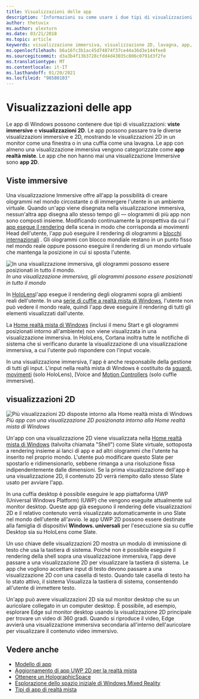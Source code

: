 ```yaml
---
title: Visualizzazioni delle app
description: 'Informazioni su come usare i due tipi di visualizzazioni nelle app per la realtà mista di Windows: viste immersive e visualizzazioni 2D.'
author: thetuvix
ms.author: alexturn
ms.date: 03/21/2018
ms.topic: article
keywords: visualizzazione immersiva, visualizzazione 2D, lavagna, app, cuffie per realtà mista, cuffie con realtà mista di Windows, auricolare realtà virtuale, HoloLens, MRTK, Toolkit realtà mista
ms.openlocfilehash: b6a16fc3b1ac45d74874f37ce44a36d3e144fee8
ms.sourcegitcommit: d3a3b4f13b3728cfdd4d43035c806c0791d3f2fe
ms.translationtype: MT
ms.contentlocale: it-IT
ms.lasthandoff: 01/20/2021
ms.locfileid: "98580103"
---
```

# <a name="app-views"></a>Visualizzazioni delle app

Le app di Windows possono contenere due tipi di visualizzazioni: **viste immersive** e **visualizzazioni 2D**. Le app possono passare tra le diverse visualizzazioni immersive e 2D, mostrando le visualizzazioni 2D in un monitor come una finestra o in una cuffia come una lavagna. Le app con almeno una visualizzazione immersiva vengono categorizzate come **app realtà miste**. Le app che non hanno mai una visualizzazione Immersive sono **app 2D**.

## <a name="immersive-views"></a>Viste immersive

Una visualizzazione Immersive offre all'app la possibilità di creare ologrammi nel mondo circostante o di immergere l'utente in un ambiente virtuale. Quando un'app viene disegnata nella visualizzazione immersiva, nessun'altra app disegna allo stesso tempo gli &mdash; ologrammi di più app non sono composti insieme. Modificando continuamente la prospettiva da cui l' [app esegue il rendering](../develop/platform-capabilities-and-apis/rendering.md) della scena in modo che corrisponda ai movimenti Head dell'utente, l'app può eseguire il rendering di ologrammi a [blocchi internazionali](coordinate-systems.md) . Gli ologrammi con blocco mondiale restano in un punto fisso nel mondo reale oppure possono eseguire il rendering di un mondo virtuale che mantenga la posizione in cui si sposta l'utente.

![In una visualizzazione immersiva, gli ologrammi possono essere posizionati in tutto il mondo.](images/designoverview-940px.jpg)<br>
*In una visualizzazione immersiva, gli ologrammi possono essere posizionati in tutto il mondo*

In [HoloLens](/hololens/hololens1-hardware)l'app esegue il rendering degli ologrammi sopra gli ambienti reali dell'utente. In una [serie di cuffie a realtà mista di Windows](../discover/immersive-headset-hardware-details.md), l'utente non può vedere il mondo reale, quindi l'app deve eseguire il rendering di tutti gli elementi visualizzati dall'utente.

La [Home realtà mista di Windows](../discover/navigating-the-windows-mixed-reality-home.md) (inclusi il menu Start e gli ologrammi posizionati intorno all'ambiente) non viene visualizzata in una visualizzazione immersiva. In HoloLens, Cortana inoltra tutte le notifiche di sistema che si verificano durante la visualizzazione di una visualizzazione immersiva, a cui l'utente può rispondere con l'input vocale.

In una visualizzazione immersiva, l'app è anche responsabile della gestione di tutti gli input. L'input nella realtà mista di Windows è costituito da [sguardi](gaze-and-commit.md), [movimenti](gaze-and-commit.md#composite-gestures) (solo HoloLens), [Voice and [Motion Controllers](motion-controllers.md) (solo cuffie immersive).

## <a name="2d-views"></a>visualizzazioni 2D

![Più visualizzazioni 2D disposte intorno alla Home realtà mista di Windows](images/teleportation-940px.png)<br>
*Più app con una visualizzazione 2D posizionata intorno alla Home realtà mista di Windows*

Un'app con una visualizzazione 2D viene visualizzata nella [Home realtà mista di Windows](../discover/navigating-the-windows-mixed-reality-home.md) (talvolta chiamata "Shell") come Slate virtuale, sottoposta a rendering insieme ai lanci di app e ad altri ologrammi che l'utente ha inserito nel proprio mondo. L'utente può modificare questo Slate per spostarlo e ridimensionarlo, sebbene rimanga a una risoluzione fissa indipendentemente dalle dimensioni. Se la prima visualizzazione dell'app è una visualizzazione 2D, il contenuto 2D verrà riempito dallo stesso Slate usato per avviare l'app.

In una cuffia desktop è possibile eseguire le app piattaforma UWP (Universal Windows Platform) (UWP) che vengono eseguite attualmente sul monitor desktop. Queste app già eseguono il rendering delle visualizzazioni 2D e il relativo contenuto verrà visualizzato automaticamente in uno Slate nel mondo dell'utente all'avvio. le app UWP 2D possono essere destinate alla famiglia di dispositivi **Windows. universali** per l'esecuzione sia su cuffie Desktop sia su HoloLens come Slate.

Un uso chiave delle visualizzazioni 2D mostra un modulo di immissione di testo che usa la tastiera di sistema. Poiché non è possibile eseguire il rendering della shell sopra una visualizzazione immersiva, l'app deve passare a una visualizzazione 2D per visualizzare la tastiera di sistema. Le app che vogliono accettare input di testo devono passare a una visualizzazione 2D con una casella di testo. Quando tale casella di testo ha lo stato attivo, il sistema Visualizza la tastiera di sistema, consentendo all'utente di immettere testo.

Un'app può avere visualizzazioni 2D sia sul monitor desktop che su un auricolare collegato in un computer desktop. È possibile, ad esempio, esplorare Edge sul monitor desktop usando la visualizzazione 2D principale per trovare un video di 360 gradi. Quando si riproduce il video, Edge avvierà una visualizzazione immersiva secondaria all'interno dell'auricolare per visualizzare il contenuto video immersivo.

## <a name="see-also"></a>Vedere anche

* [Modello di app](app-model.md)
* [Aggiornamento di app UWP 2D per la realtà mista](../develop/porting-apps/building-2d-apps.md)
* [Ottenere un HolographicSpace](../develop/native/getting-a-holographicspace.md)
* [Esplorazione dello spazio iniziale di Windows Mixed Reality](../discover/navigating-the-windows-mixed-reality-home.md)
* [Tipi di app di realtà mista](types-of-mixed-reality-apps.md)